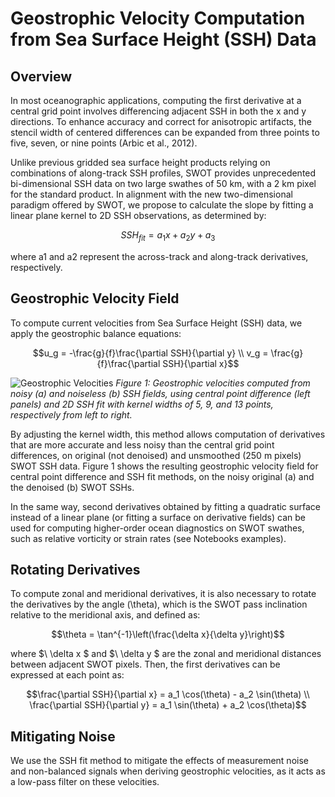 # Geostrophic Velocity Computation from Sea Surface Height (SSH) Data

## Overview

In most oceanographic applications, computing the first derivative at a central grid point involves differencing adjacent SSH in both the x and y directions. To enhance accuracy and correct for anisotropic artifacts, the stencil width of centered differences can be expanded from three points to five, seven, or nine points (Arbic et al., 2012).

Unlike previous gridded sea surface height products relying on combinations of along-track SSH profiles, SWOT provides unprecedented bi-dimensional SSH data on two large swathes of 50 km, with a 2 km pixel for the standard product. In alignment with the new two-dimensional paradigm offered by SWOT, we propose to calculate the slope by fitting a linear plane kernel to 2D SSH observations, as determined by:

```math
SSH_{fit} = a_1x + a_2y + a_3
```

where a1 and a2 represent the across-track and along-track derivatives, respectively.

## Geostrophic Velocity Field

To compute current velocities from Sea Surface Height (SSH) data, we apply the geostrophic balance equations:

```math
u_g = -\frac{g}{f}\frac{\partial SSH}{\partial y} \\
v_g = \frac{g}{f}\frac{\partial SSH}{\partial x}
```

![Geostrophic Velocities](Figures/geostrophic_fit.png)
*Figure 1: Geostrophic velocities computed from noisy (a) and noiseless (b) SSH fields, using central point difference (left panels) and 2D SSH fit with kernel widths of 5, 9, and 13 points, respectively from left to right.*

By adjusting the kernel width, this method allows computation of derivatives that are more accurate and less noisy than the central grid point differences, on original (not denoised) and unsmoothed (250 m pixels) SWOT SSH data. Figure 1 shows the resulting geostrophic velocity field for central point difference and SSH fit methods, on the noisy original (a) and the denoised (b) SWOT SSHs.

In the same way, second derivatives obtained by fitting a quadratic surface instead of a linear plane (or fitting a surface on derivative fields) can be used for computing higher-order ocean diagnostics on SWOT swathes, such as relative vorticity or strain rates (see Notebooks examples).

## Rotating Derivatives

To compute zonal and meridional derivatives, it is also necessary to rotate the derivatives by the angle \(\theta\), which is the SWOT pass inclination relative to the meridional axis, and defined as:

```math
\theta = \tan^{-1}\left(\frac{\delta x}{\delta y}\right)
```

where $\ \delta x \$ and $\ \delta y \$ are the zonal and meridional distances between adjacent SWOT pixels. Then, the first derivatives can be expressed at each point as:

```math
\frac{\partial SSH}{\partial x} = a_1 \cos(\theta) - a_2 \sin(\theta) \\
\frac{\partial SSH}{\partial y} = a_1 \sin(\theta) + a_2 \cos(\theta)
```

## Mitigating Noise

We use the SSH fit method to mitigate the effects of measurement noise and non-balanced signals when deriving geostrophic velocities, as it acts as a low-pass filter on these velocities.

